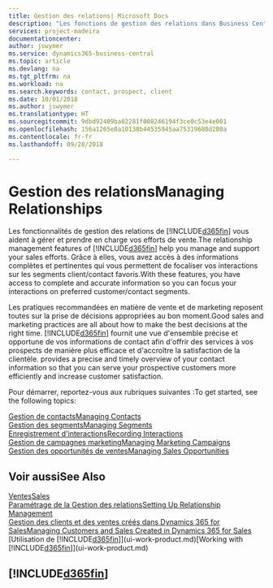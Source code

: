 ```yaml
---
title: Gestion des relations| Microsoft Docs
description: "Les fonctions de gestion des relations dans Business Central prennent en charge vos efforts en matière de vente et vous permettent d'accéder à des informations sur les contacts et les prospects afin de pouvoir servir vos clients efficacement."
services: project-madeira
documentationcenter: 
author: jswymer
ms.service: dynamics365-business-central
ms.topic: article
ms.devlang: na
ms.tgt_pltfrm: na
ms.workload: na
ms.search.keywords: contact, prospect, client
ms.date: 10/01/2018
ms.author: jswymer
ms.translationtype: HT
ms.sourcegitcommit: 9dbd92409ba02281f008246194f3ce0c53e4e001
ms.openlocfilehash: 156a1265e8a10138b44535945aa75319680d280a
ms.contentlocale: fr-fr
ms.lasthandoff: 09/28/2018

---
```

# <a name="managing-relationships"></a><span data-ttu-id="2035b-103">Gestion des relations</span><span class="sxs-lookup"><span data-stu-id="2035b-103">Managing Relationships</span></span>
<span data-ttu-id="2035b-104">Les fonctionnalités de gestion des relations de [!INCLUDE[d365fin](includes/d365fin_md.md)] vous aident à gérer et prendre en charge vos efforts de vente.</span><span class="sxs-lookup"><span data-stu-id="2035b-104">The relationship management features of [!INCLUDE[d365fin](includes/d365fin_md.md)] help you manage and support your sales efforts.</span></span> <span data-ttu-id="2035b-105">Grâce à elles, vous avez accès à des informations complètes et pertinentes qui vous permettent de focaliser vos interactions sur les segments client/contact favoris.</span><span class="sxs-lookup"><span data-stu-id="2035b-105">With these features, you have access to complete and accurate information so you can focus your interactions on preferred customer/contact segments.</span></span>

<span data-ttu-id="2035b-106">Les pratiques recommandées en matière de vente et de marketing reposent toutes sur la prise de décisions appropriées au bon moment.</span><span class="sxs-lookup"><span data-stu-id="2035b-106">Good sales and marketing practices are all about how to make the best decisions at the right time.</span></span> [!INCLUDE[d365fin](includes/d365fin_md.md)] <span data-ttu-id="2035b-107">fournit une vue d'ensemble précise et opportune de vos informations de contact afin d'offrir des services à vos prospects de manière plus efficace et d'accroître la satisfaction de la clientèle.</span><span class="sxs-lookup"><span data-stu-id="2035b-107"> provides a precise and timely overview of your contact information so that you can serve your prospective customers more efficiently and increase customer satisfaction.</span></span>

<span data-ttu-id="2035b-108">Pour démarrer, reportez-vous aux rubriques suivantes :</span><span class="sxs-lookup"><span data-stu-id="2035b-108">To get started, see the following topics:</span></span>

[<span data-ttu-id="2035b-109">Gestion de contacts</span><span class="sxs-lookup"><span data-stu-id="2035b-109">Managing Contacts</span></span>](marketing-contacts.md)  
[<span data-ttu-id="2035b-110">Gestion des segments</span><span class="sxs-lookup"><span data-stu-id="2035b-110">Managing Segments</span></span>](marketing-segments.md)  
[<span data-ttu-id="2035b-111">Enregistrement d'interactions</span><span class="sxs-lookup"><span data-stu-id="2035b-111">Recording Interactions</span></span>](marketing-interactions.md)  
[<span data-ttu-id="2035b-112">Gestion de campagnes marketing</span><span class="sxs-lookup"><span data-stu-id="2035b-112">Managing Marketing Campaigns</span></span>](marketing-campaigns.md)  
[<span data-ttu-id="2035b-113">Gestion des opportunités de ventes</span><span class="sxs-lookup"><span data-stu-id="2035b-113">Managing Sales Opportunities</span></span>](marketing-manage-sales-opportunities.md)

## <a name="see-also"></a><span data-ttu-id="2035b-114">Voir aussi</span><span class="sxs-lookup"><span data-stu-id="2035b-114">See Also</span></span>
[<span data-ttu-id="2035b-115">Ventes</span><span class="sxs-lookup"><span data-stu-id="2035b-115">Sales</span></span>](sales-manage-sales.md)  
[<span data-ttu-id="2035b-116">Paramétrage de la Gestion des relations</span><span class="sxs-lookup"><span data-stu-id="2035b-116">Setting Up Relationship Management</span></span>](marketing-setup-marketing.md)  
[<span data-ttu-id="2035b-117">Gestion des clients et des ventes créés dans Dynamics 365 for Sales</span><span class="sxs-lookup"><span data-stu-id="2035b-117">Managing Customers and Sales Created in Dynamics 365 for Sales</span></span>](marketing-integrate-dynamicscrm.md)  
<span data-ttu-id="2035b-118">[Utilisation de [!INCLUDE[d365fin](includes/d365fin_md.md)]](ui-work-product.md)</span><span class="sxs-lookup"><span data-stu-id="2035b-118">[Working with [!INCLUDE[d365fin](includes/d365fin_md.md)]](ui-work-product.md)</span></span>  

## [!INCLUDE[d365fin](includes/free_trial_md.md)]  
 

